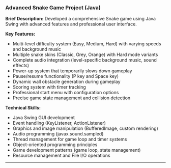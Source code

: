 ### Advanced Snake Game Project (Java)
**Brief Description:** Developed a comprehensive Snake game using Java Swing with advanced features and professional user interface.

**Key Features:**
- Multi-level difficulty system (Easy, Medium, Hard) with varying speeds and background music
- Multiple snake skins (Classic, Grey, Orange) with Hard mode variants
- Complete audio integration (level-specific background music, sound effects)
- Power-up system that temporarily slows down gameplay
- Pause/resume functionality (P key and Space key)
- Dynamic wall obstacle generation during gameplay
- Scoring system with timer tracking
- Professional start menu with configuration options
- Precise game state management and collision detection

**Technical Skills:**
- Java Swing GUI development
- Event handling (KeyListener, ActionListener)
- Graphics and image manipulation (BufferedImage, custom rendering)
- Audio programming (javax.sound.sampled)
- Thread management for game loop and timer systems
- Object-oriented programming principles
- Game development patterns (game loop, state management)
- Resource management and File I/O operations

---
